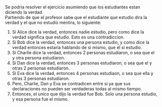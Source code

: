 Se podria resolver el ejercicio asumiendo que los estudiantes estan diciendo la verdad.<br>
Partiendo de que el profesor sabe que el estudiante que estudio dira la verdad y el que no estudio mentira, lo siguiente:
1. Si Alice dice la verdad, entonces nadie estudio, pero como dice la verdad significa que estudio. Esto es una contradiccion.
2. Si Bob dice la verdad, entonces una persona estudio, y como dice la verdad entonces estaria hablando de si mismo, que el si estudio.
3. Si Charlie dice la verdad, entonces 2 personas estudiaron, o sea que el y otra persona estudiaron.
4. Si Dan dice la verdad, entonces 3 personas estudiaron, o sea que el y otras 2 personas estudiaron.
5. Si Eva dice la verdad, entonces 4 personas estudiaon, o sea que ella y otras 3 personas estudiaron.
6. Pero, Charlie, Dan y Eva se contradicen entre si ya que sus declaraciones no pueden ser verdaderas todas al mismo tiempo.
7. Entonces, el unico que dijo la verdad fue Bob. Solo una persona estudio, y esa persona fue el mismo.
